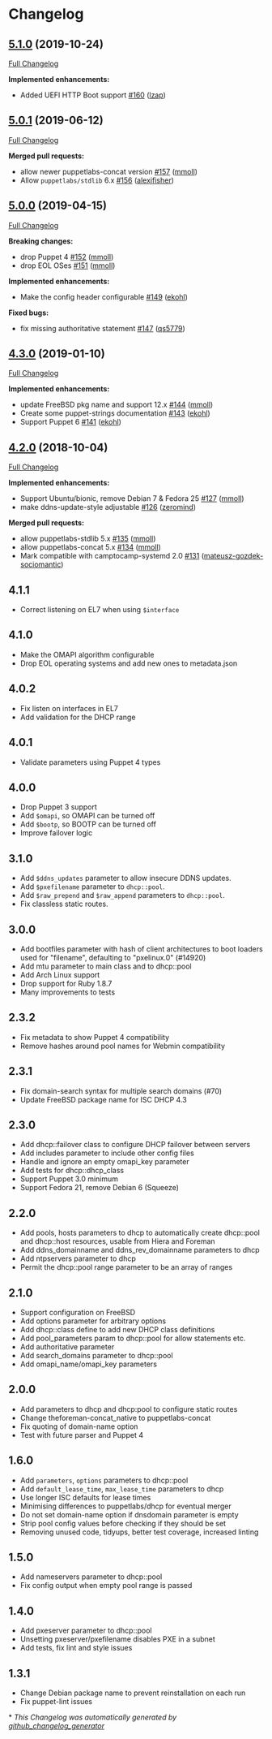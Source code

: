 # Changelog

## [5.1.0](https://github.com/theforeman/puppet-dhcp/tree/5.1.0) (2019-10-24)

[Full Changelog](https://github.com/theforeman/puppet-dhcp/compare/5.0.1...5.1.0)

**Implemented enhancements:**

- Added UEFI HTTP Boot support [\#160](https://github.com/theforeman/puppet-dhcp/pull/160) ([lzap](https://github.com/lzap))

## [5.0.1](https://github.com/theforeman/puppet-dhcp/tree/5.0.1) (2019-06-12)

[Full Changelog](https://github.com/theforeman/puppet-dhcp/compare/5.0.0...5.0.1)

**Merged pull requests:**

- allow newer puppetlabs-concat version [\#157](https://github.com/theforeman/puppet-dhcp/pull/157) ([mmoll](https://github.com/mmoll))
- Allow `puppetlabs/stdlib` 6.x [\#156](https://github.com/theforeman/puppet-dhcp/pull/156) ([alexjfisher](https://github.com/alexjfisher))

## [5.0.0](https://github.com/theforeman/puppet-dhcp/tree/5.0.0) (2019-04-15)

[Full Changelog](https://github.com/theforeman/puppet-dhcp/compare/4.3.0...5.0.0)

**Breaking changes:**

- drop Puppet 4 [\#152](https://github.com/theforeman/puppet-dhcp/pull/152) ([mmoll](https://github.com/mmoll))
- drop EOL OSes [\#151](https://github.com/theforeman/puppet-dhcp/pull/151) ([mmoll](https://github.com/mmoll))

**Implemented enhancements:**

- Make the config header configurable [\#149](https://github.com/theforeman/puppet-dhcp/pull/149) ([ekohl](https://github.com/ekohl))

**Fixed bugs:**

- fix missing authoritative statement [\#147](https://github.com/theforeman/puppet-dhcp/pull/147) ([qs5779](https://github.com/qs5779))

## [4.3.0](https://github.com/theforeman/puppet-dhcp/tree/4.3.0) (2019-01-10)

[Full Changelog](https://github.com/theforeman/puppet-dhcp/compare/4.2.0...4.3.0)

**Implemented enhancements:**

- update FreeBSD pkg name and support 12.x [\#144](https://github.com/theforeman/puppet-dhcp/pull/144) ([mmoll](https://github.com/mmoll))
- Create some puppet-strings documentation [\#143](https://github.com/theforeman/puppet-dhcp/pull/143) ([ekohl](https://github.com/ekohl))
- Support Puppet 6 [\#141](https://github.com/theforeman/puppet-dhcp/pull/141) ([ekohl](https://github.com/ekohl))

## [4.2.0](https://github.com/theforeman/puppet-dhcp/tree/4.2.0) (2018-10-04)

[Full Changelog](https://github.com/theforeman/puppet-dhcp/compare/4.1.1...4.2.0)

**Implemented enhancements:**

- Support Ubuntu/bionic, remove Debian 7 & Fedora 25 [\#127](https://github.com/theforeman/puppet-dhcp/pull/127) ([mmoll](https://github.com/mmoll))
- make ddns-update-style adjustable [\#126](https://github.com/theforeman/puppet-dhcp/pull/126) ([zeromind](https://github.com/zeromind))

**Merged pull requests:**

- allow puppetlabs-stdlib 5.x [\#135](https://github.com/theforeman/puppet-dhcp/pull/135) ([mmoll](https://github.com/mmoll))
- allow puppetlabs-concat 5.x [\#134](https://github.com/theforeman/puppet-dhcp/pull/134) ([mmoll](https://github.com/mmoll))
- Mark compatible with camptocamp-systemd 2.0 [\#131](https://github.com/theforeman/puppet-dhcp/pull/131) ([mateusz-gozdek-sociomantic](https://github.com/mateusz-gozdek-sociomantic))

## 4.1.1

* Correct listening on EL7 when using `$interface`

## 4.1.0

* Make the OMAPI algorithm configurable
* Drop EOL operating systems and add new ones to metadata.json

## 4.0.2
* Fix listen on interfaces in EL7
* Add validation for the DHCP range

## 4.0.1
* Validate parameters using Puppet 4 types

## 4.0.0
* Drop Puppet 3 support
* Add `$omapi`, so OMAPI can be turned off
* Add `$bootp`, so BOOTP can be turned off
* Improve failover logic

## 3.1.0
* Add `$ddns_updates` parameter to allow insecure DDNS updates.
* Add `$pxefilename` parameter to `dhcp::pool`.
* Add `$raw_prepend` and `$raw_append` parameters to `dhcp::pool`.
* Fix classless static routes.

## 3.0.0
* Add bootfiles parameter with hash of client architectures to boot
  loaders used for "filename", defaulting to "pxelinux.0" (#14920)
* Add mtu parameter to main class and to dhcp::pool
* Add Arch Linux support
* Drop support for Ruby 1.8.7
* Many improvements to tests

## 2.3.2
* Fix metadata to show Puppet 4 compatibility
* Remove hashes around pool names for Webmin compatibility

## 2.3.1
* Fix domain-search syntax for multiple search domains (#70)
* Update FreeBSD package name for ISC DHCP 4.3

## 2.3.0
* Add dhcp::failover class to configure DHCP failover between servers
* Add includes parameter to include other config files
* Handle and ignore an empty omapi_key parameter
* Add tests for dhcp::dhcp_class
* Support Puppet 3.0 minimum
* Support Fedora 21, remove Debian 6 (Squeeze)

## 2.2.0
* Add pools, hosts parameters to dhcp to automatically create dhcp::pool
  and dhcp::host resources, usable from Hiera and Foreman
* Add ddns_domainname and ddns_rev_domainname parameters to dhcp
* Add ntpservers parameter to dhcp
* Permit the dhcp::pool range parameter to be an array of ranges

## 2.1.0
* Support configuration on FreeBSD
* Add options parameter for arbitrary options
* Add dhcp::class define to add new DHCP class definitions
* Add pool_parameters param to dhcp::pool for allow statements etc.
* Add authoritative parameter
* Add search_domains parameter to dhcp::pool
* Add omapi_name/omapi_key parameters

## 2.0.0
* Add parameters to dhcp and dhcp:pool to configure static routes
* Change theforeman-concat_native to puppetlabs-concat
* Fix quoting of domain-name option
* Test with future parser and Puppet 4

## 1.6.0
* Add `parameters`, `options` parameters to dhcp::pool
* Add `default_lease_time`, `max_lease_time` parameters to dhcp
* Use longer ISC defaults for lease times
* Minimising differences to puppetlabs/dhcp for eventual merger
* Do not set domain-name option if dnsdomain parameter is empty
* Strip pool config values before checking if they should be set
* Removing unused code, tidyups, better test coverage, increased linting

## 1.5.0
* Add nameservers parameter to dhcp::pool
* Fix config output when empty pool range is passed

## 1.4.0
* Add pxeserver parameter to dhcp::pool
* Unsetting pxeserver/pxefilename disables PXE in a subnet
* Add tests, fix lint and style issues

## 1.3.1
* Change Debian package name to prevent reinstallation on each run
* Fix puppet-lint issues


\* *This Changelog was automatically generated by [github_changelog_generator](https://github.com/skywinder/Github-Changelog-Generator)*
